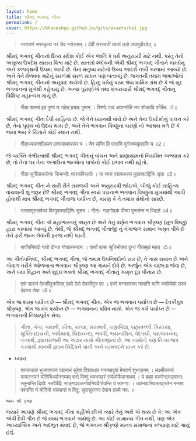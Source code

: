 ```yaml
---
layout: home
title: શ્રીમદ્ ભગવદ્ ગીતા
permalink: /
cover: https://bhaveshpp.github.io/gita/assets/ka1.jpg
---
```


> नारायणं नमस्कृत्य नरं चैव नरोत्तमम् ।
> देवीं सरस्वतीं व्यासं ततो जयमुदीरयेत् ॥

શ્રીમદ્ ભગવદ્ ગીતાનો દિવ્ય સંદેશ કોઈ એક જાતિ કે ધર્મ અનુયાયી માટે નથી. પરંતુ તેનો અમૂલ્ય ઉપદેશ સારાય વિશ્વ માટે છે. સાતસો શ્લોકની એવી શ્રીમદ્ ભગવદ્ ગીતાને કામધેનુ અને કલ્પવૃક્ષની ઉપમા આપી છે. તેમાં મનુષ્ય માટેનો ઉચ્ચ આદર્શ નક્કી કરવામાં આવ્યો છે. અને તેને મેળવવા માટેનું સરળમાં સરળ સાધન પણ બતાવ્યું છે. જગતની તમામ ભાષાઓમાં શ્રીમદ્ ભગવદ્ ગીતાનો અનુવાદ થયેલો છે. હિન્દુ ધર્મનું પરમ શ્રેષ્ઠ ધાર્મિક ગ્રંથ છે કે જે ખુદ ભગવાનનાં મુખેથી કહેવાયું છે. અન્ય પુરાણોએ તથા શંકરાચાર્યે શ્રીમદ્ ભગવદ્ ગીતાનું વિશિષ્ટ મહાત્યમ ગાયું છે.

> गीता शास्त्रं इदं पुण्यं यः पठेत् प्रयतः पुमान् ।
> विष्णोः पादं अवाप्नोति भय शोकादि वर्जितः ॥1॥

શ્રીમદ્ ભગવદ્ ગીતા દૈવી સાહિત્ય છે. જે તેને ધ્યાનથી વાંચે છે અને તેના ઉપદેશોનું પાલન કરે છે, તેના પુણ્ય નો ઉદય થાય છે, અને તેને ભગવાન વિષ્ણુના ચરણો નો આશ્રય મળે છે કે જયા ભય કે ચિંતાને કોઈ સ્થાન નથી.

> गीताध्ययनशीलस्य प्राणायामपरस्य च ।
> नैव सन्ति हि पापानि पूर्वजन्मकृतानि च ॥2॥

જે વ્યક્તિ ગંભીરતાથી શ્રીમદ્ ભગવદ્ ગીતાનું વાંચન અને પ્રાણાયામનો નિયમિત અભ્યાસ કરે છે, તો તેના પર તેના અગાઉના જન્મોના પાપોનો કોઈ પ્રભાવ નથી રહેતો.

> गीता सुगीताकर्तव्या किमन्यौ: शास्त्रविस्तरैः ।
> या स्वयं पद्मनाभस्य मुखपद्माद्विनिः सृता ॥3॥

શ્રીમદ્ ભગવદ્ ગીતા ને સારી રીતે સમજવી અને અનુસરવી જોઇએ, બીજું કોઈ સાહિત્ય વાંચવાની શું જરૂર છે? શ્રીમદ્ ભગવદ્ ગીતા સ્વયં પદ્મનાભ ભગવાન વિષ્ણુના મુખમાંથી આવી હોવાથી માત્ર શ્રીમદ્ ભગવદ્ ગીતાજ પર્યાપ્ત છે, કારણ કે તે તમામ ગ્રંથોનો સારછે.

> भारतामृतसर्वस्वं विष्णुवक्त्राद्विनिः सृतम ।
> गीता- गङ्गोदकं पीत्वा पुनर्जन्म न विद्यते ॥4॥

શ્રીમદ્ ભગવદ્ ગીતા એ મહાભારતનું અમૃત છે અને તેનું વર્ણન ભગવાન શ્રીકૃષ્ણ (મૂળ વિષ્ણુ) દ્વારા કરવામાં આવ્યું છે. તેથી, જે શ્રીમદ્ ભગવદ્ ગીતાજી નું ગંગાજળ સમાન અમૃત પીવે છે તેને ફરી જન્મ લેવાની ફરજ નથી પડતી.

> सर्वोपनिषदो गावो दोग्धा गोपालनन्दनः ।
> पार्थो वत्सः सुधिभोक्ता दुग्धं गीतामृतं महत् ॥5॥

આ ગીતોપનિષદ, શ્રીમદ્ ભગવદ્ ગીતા, જે તમામ ઉપનિષદોનો સાર છે, તે ગાય સમાન છે અને ગોવાળ તરીકે ઓળખાતા ભગવાન શ્રીકૃષ્ણ આ ગાયને દોવે છે. અર્જુન એક વાછરડા જેવા છે, અને બધા વિદ્વાન અને શુદ્ધ ભક્તો શ્રીમદ્ ભગવદ્ ગીતાનું અમૃત દૂધ પીનારા છે.

> एकं शास्त्रं देवकीपुत्रगीतम् एको देवो देवकीपुत्र एव ।
> एको मन्त्रस्तस्य नामानि यानि कर्माप्येकं तस्य देवस्य सेवा ॥6॥

એક જ શાસ્ત્ર પર્યાપ્ત છે — શ્રીમદ્ ભગવદ્ ગીતા.
એક જ ભગવાન પર્યાપ્ત છે — દેવકીપુત્ર શ્રીકૃષ્ણ.
એક જ મંત્ર પર્યાપ્ત છે — ભગવાનના પવિત્ર નામો.
એક જ કર્મ પર્યાપ્ત છે — ભગવાનની નિષ્ઠાપૂર્વક સેવા.

> ગીતા, ગંગા, ગાયત્રી, સીતા, સત્યા, સરસ્વતી, બ્રહ્મવિદ્યા, બ્રહ્મવલ્લી, ત્રિસંધ્યા, મુક્તિપદાયની, અર્ધમાત્રા, ચિદાનન્દા, ભવત્રી, ભયનાશિન, વેદત્રયી, પરાઅવનતા, તત્વાર્થ, જ્ઞાાનમંજરી આ અઢાર નામો ગીતાજીનાં છે. આ નામોનો પણ નિત્ય જપ કરવાથી માનવી જ્ઞાાન સિદ્ધિને પામી અને પરમપદને પ્રાપ્ત કરે છે.

* ધ્યાન

> शान्ताकारं भुजगशयनं पद्मनाभं सुरेशं विश्वाधारं गगनसदृशं मेघवर्ण शुभाङ्गम् ।
> लक्ष्मीकान्तं कमलनयनं योगिभिर्ध्यानगम्यम् वन्दे विष्णुं भवभयहरं सर्वलोकैकनाथम् ।
> यं ब्रह्मा वरुणेन्द्ररुद्रमरुत: स्तुन्वन्ति दिव्यै: स्तवैर्वेदै: साङ्गपदक्रमोपनिषदैर्गायन्ति यं सामगा: ।
> ध्यानावस्थिततद्गतेन मनसा पश्यन्ति यं योगिनो यस्यान्तं न विदु: सुरासुरगणा देवाय तस्मै नम: ॥

`જય શ્રી કૃષ્ણ`

જ્યારે આપણે શ્રીમદ્ ભગવદ્ ગીતા કહીએ છીએ ત્યારે તેનું અર્થ એ થાય છે કે:
આ એક એવી દૈવી ગીત છે જે સ્વયં ભગવાને ગાયેલું છે.
આ કોઈ સામાન્ય ગીત નથી, પણ એક આધ્યાત્મિક અને અદભુત સંવાદ છે,
જે ભગવાન શ્રીકૃષ્ણે માનવ સમાજના કલ્યાણ માટે ગાયું હતું.